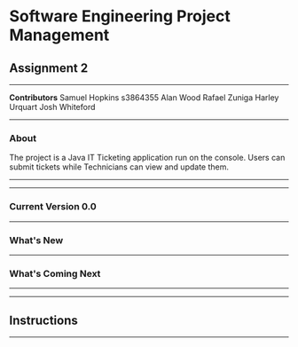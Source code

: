 # Software Engineering Project Management 

## Assignment 2
***

**Contributors** 
Samuel Hopkins s3864355
Alan Wood
Rafael Zuniga
Harley Urquart
Josh Whiteford
***

### About
The project is a Java IT Ticketing application run on the console. Users can submit tickets while Technicians can view and update them. 
*** 
***
### Current Version 0.0
***

### What's New
***

### What's Coming Next
***

***
## Instructions

***


